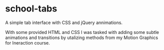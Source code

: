 # school-tabs
A simple tab interface with CSS and jQuery annimations.

With some provided HTML and CSS I was tasked with adding some subtle animations and transitions by utalizing methods from my Motion Graphics for Ineraction course.
